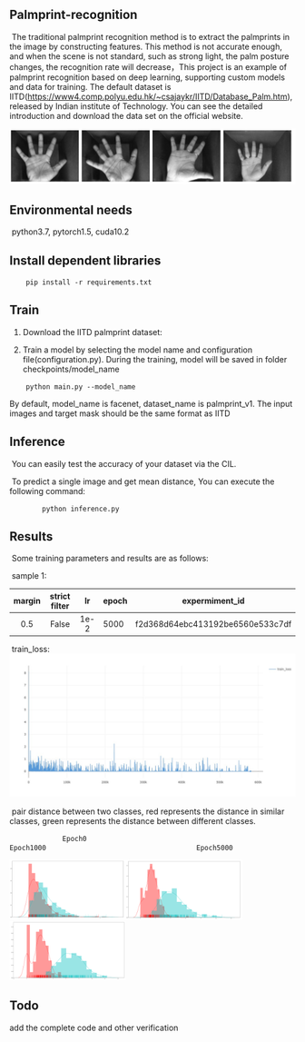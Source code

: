 ## Palmprint-recognition

​	The traditional palmprint recognition method is to extract the palmprints in the image by constructing features. This method is not accurate enough, and when the scene is not standard, such as strong light, the palm posture changes, the recognition rate will decrease，This project is an example of palmprint recognition based on deep learning, supporting custom models and data for training. The default dataset is IITD(https://www4.comp.polyu.edu.hk/~csajaykr/IITD/Database_Palm.htm), released by Indian institute of Technology.  You can see the detailed introduction and download the data set on the official website.

![](logs/f2d368d64ebc413192be6560e533c7df/image-20200522152545541.png)

## Environmental needs

​	python3.7,  pytorch1.5,  cuda10.2

## Install dependent libraries

```
	pip install -r requirements.txt
```

## Train

1. Download the IITD palmprint dataset:

2. Train a model by selecting the model name and configuration file(configuration.py). During the training, model will be saved in folder 	checkpoints/model_name

```
	python main.py --model_name
```

By default, model_name is facenet, dataset_name is palmprint_v1. The input images and target mask should be the same format as IITD

## Inference

​	You can easily test the accuracy of your dataset via the CIL.

​	To predict a single image and get mean distance, You can execute the following command:

```
		python inference.py
```

## Results

​	Some training parameters and results are as follows:

​	sample 1:

| margin | strict filter |  lr  | epoch |          expermiment_id          |
| :----: | :-----------: | :--: | ----- | :------------------------------: |
|  0.5   |     False     | 1e-2 | 5000  | f2d368d64ebc413192be6560e533c7df |

​	train_loss:![train_loss](logs/f2d368d64ebc413192be6560e533c7df/train_loss.jpeg)

​	pair distance between two classes,  red represents the distance in similar classes, green represents the distance between different classes.

```
             Epoch0                                               Epoch1000										Epoch5000
```

<img src="logs/f2d368d64ebc413192be6560e533c7df/0.PNG" alt="0" style="zoom: 20%;" /><img src="logs/f2d368d64ebc413192be6560e533c7df/1000.PNG" alt="1000" style="zoom:20%;" /><img src="logs/f2d368d64ebc413192be6560e533c7df/5000.PNG" alt="5000" style="zoom:20%;" />



## Todo

add the complete code and other verification
